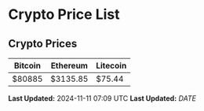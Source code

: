 # Crypto Price List

## Crypto Prices
| Bitcoin | Ethereum | Litecoin |
| ------- | -------- | -------- |
| $80885 | $3135.85 | $75.44 |
**Last Updated:** 2024-11-11 07:09 UTC
**Last Updated:** $DATE$
